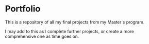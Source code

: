 # Portfolio
This is a repository of all my final projects from my Master's program.

I may add to this as I complete further projects, or create a more comprehensive one as time goes on.
